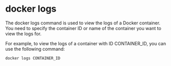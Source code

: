 # docker logs

The docker logs command is used to view the logs of a Docker container. You need to specify the container ID or name of the container you want to view the logs for.

For example, to view the logs of a container with ID CONTAINER_ID, you can use the following command:

```cmd
docker logs CONTAINER_ID
```
